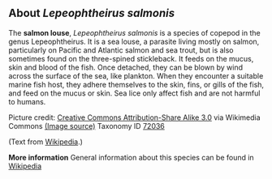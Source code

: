 **About *Lepeophtheirus salmonis***
-------------------------
The **salmon louse**, *Lepeophtheirus salmonis* is a species of 
copepod in the genus Lepeophtheirus. It is a sea louse, a parasite 
living mostly on salmon, particularly on Pacific and Atlantic salmon 
and sea trout, but is also sometimes found on the three-spined 
stickleback. It feeds on the mucus, skin and blood 
of the fish. Once detached, they can be blown by wind across the 
surface of the sea, like plankton. When they encounter a suitable 
marine fish host, they adhere themselves to the skin, fins, or gills 
of the fish, and feed on the mucus or skin. Sea lice only affect fish 
and are not harmful to humans.


Picture credit: [Creative Commons Attribution-Share Alike 3.0](https://creativecommons.org/licenses/by-sa/3.0) via Wikimedia Commons [(Image source)](https://en.wikipedia.org/wiki/File:Salmonlouse.jpg)
Taxonomy ID [72036](https://www.uniprot.org/taxonomy/72036)

(Text from [Wikipedia](https://en.wikipedia.org/).)

**More information**
General information about this species can be found in [Wikipedia](https://en.wikipedia.org/wiki/Salmon_louse)
